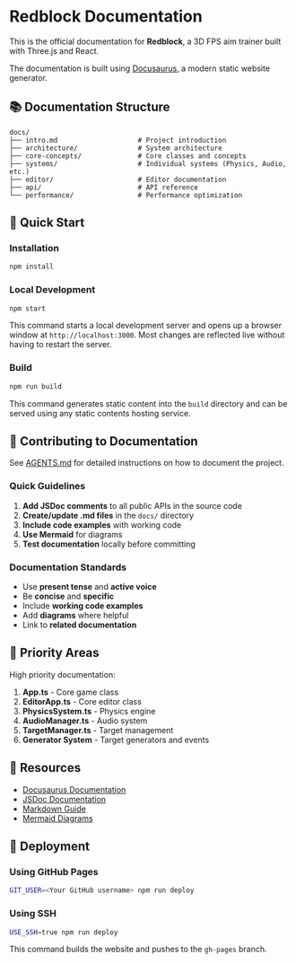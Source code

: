 # Redblock Documentation

This is the official documentation for **Redblock**, a 3D FPS aim trainer built with Three.js and React.

The documentation is built using [Docusaurus](https://docusaurus.io/), a modern static website generator.

## 📚 Documentation Structure

```
docs/
├── intro.md                    # Project introduction
├── architecture/               # System architecture
├── core-concepts/              # Core classes and concepts
├── systems/                    # Individual systems (Physics, Audio, etc.)
├── editor/                     # Editor documentation
├── api/                        # API reference
└── performance/                # Performance optimization
```

## 🚀 Quick Start

### Installation

```bash
npm install
```

### Local Development

```bash
npm start
```

This command starts a local development server and opens up a browser window at `http://localhost:3000`. Most changes are reflected live without having to restart the server.

### Build

```bash
npm run build
```

This command generates static content into the `build` directory and can be served using any static contents hosting service.

## 📝 Contributing to Documentation

See [AGENTS.md](../AGENTS.md) for detailed instructions on how to document the project.

### Quick Guidelines

1. **Add JSDoc comments** to all public APIs in the source code
2. **Create/update .md files** in the `docs/` directory
3. **Include code examples** with working code
4. **Use Mermaid** for diagrams
5. **Test documentation** locally before committing

### Documentation Standards

- Use **present tense** and **active voice**
- Be **concise** and **specific**
- Include **working code examples**
- Add **diagrams** where helpful
- Link to **related documentation**

## 🎯 Priority Areas

High priority documentation:

1. **App.ts** - Core game class
2. **EditorApp.ts** - Core editor class
3. **PhysicsSystem.ts** - Physics engine
4. **AudioManager.ts** - Audio system
5. **TargetManager.ts** - Target management
6. **Generator System** - Target generators and events

## 📖 Resources

- [Docusaurus Documentation](https://docusaurus.io/docs)
- [JSDoc Documentation](https://jsdoc.app/)
- [Markdown Guide](https://www.markdownguide.org/)
- [Mermaid Diagrams](https://mermaid.js.org/)

## 🔧 Deployment

### Using GitHub Pages

```bash
GIT_USER=<Your GitHub username> npm run deploy
```

### Using SSH

```bash
USE_SSH=true npm run deploy
```

This command builds the website and pushes to the `gh-pages` branch.
